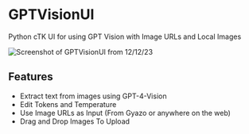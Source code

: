 # GPTVisionUI
Python cTK UI for using GPT Vision with Image URLs and Local Images

![Screenshot of GPTVisionUI from 12/12/23](https://i.gyazo.com/aa45108abf96c804c68dd1223599226c.png)

## Features
- Extract text from images using GPT-4-Vision
- Edit Tokens and Temperature
- Use Image URLs as Input (From Gyazo or anywhere on the web)
- Drag and Drop Images To Upload
